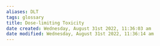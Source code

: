 ```yaml
---
aliases: DLT
tags: glossary 
title: Dose-limiting Toxicity
date created: Wednesday, August 31st 2022, 11:36:03 am
date modified: Wednesday, August 31st 2022, 11:36:14 am
---
```


